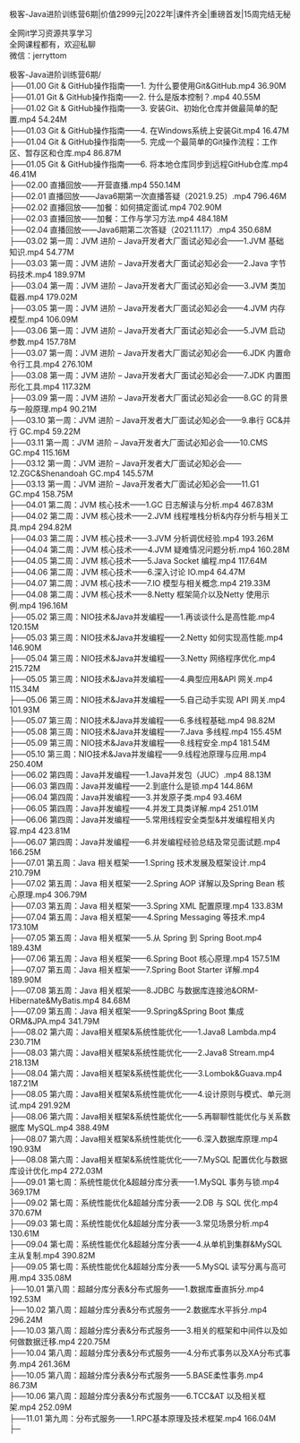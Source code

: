 极客-Java进阶训练营6期|价值2999元|2022年|课件齐全|重磅首发|15周完结无秘

全网it学习资源共享学习<br>全网课程都有，欢迎私聊<br>微信：jerryttom<br>

极客-Java进阶训练营6期/<br> ├──01.00 Git &amp; GitHub操作指南——1. 为什么要使用Git&amp;GitHub.mp4 36.90M<br> ├──01.01 Git &amp; GitHub操作指南——2. 什么是版本控制？.mp4 40.55M<br> ├──01.02 Git &amp; GitHub操作指南——3. 安装Git、初始化仓库并做最简单的配置.mp4 54.24M<br> ├──01.03 Git &amp; GitHub操作指南——4. 在Windows系统上安装Git.mp4 16.47M<br> ├──01.04 Git &amp; GitHub操作指南——5. 完成一个最简单的Git操作流程：工作区、暂存区和仓库.mp4 86.87M<br> ├──01.05 Git &amp; GitHub操作指南——6. 将本地仓库同步到远程GitHub仓库.mp4 46.41M<br> ├──02.00 直播回放——开营直播.mp4 550.14M<br> ├──02.01 直播回放——Java6期第一次直播答疑（2021.9.25）.mp4 796.46M<br> ├──02.02 直播回放——加餐：如何搞定面试.mp4 702.90M<br> ├──02.03 直播回放——加餐：工作与学习方法.mp4 484.18M<br> ├──02.04 直播回放——Java6期第二次答疑（2021.11.17）.mp4 350.68M<br> ├──03.02 第一周：JVM 进阶 – Java开发者大厂面试必知必会——1.JVM 基础知识.mp4 54.77M<br> ├──03.03 第一周：JVM 进阶 – Java开发者大厂面试必知必会——2.Java 字节码技术.mp4 189.97M<br> ├──03.04 第一周：JVM 进阶 – Java开发者大厂面试必知必会——3.JVM 类加载器.mp4 179.02M<br> ├──03.05 第一周：JVM 进阶 – Java开发者大厂面试必知必会——4.JVM 内存模型.mp4 106.09M<br> ├──03.06 第一周：JVM 进阶 – Java开发者大厂面试必知必会——5.JVM 启动参数.mp4 157.78M<br> ├──03.07 第一周：JVM 进阶 – Java开发者大厂面试必知必会——6.JDK 内置命令行工具.mp4 276.10M<br> ├──03.08 第一周：JVM 进阶 – Java开发者大厂面试必知必会——7.JDK 内置图形化工具.mp4 117.32M<br> ├──03.09 第一周：JVM 进阶 – Java开发者大厂面试必知必会——8.GC 的背景与一般原理.mp4 90.21M<br> ├──03.10 第一周：JVM 进阶 – Java开发者大厂面试必知必会——9.串行 GC&amp;并行 GC.mp4 59.22M<br> ├──03.11 第一周：JVM 进阶 – Java开发者大厂面试必知必会——10.CMS GC.mp4 115.16M<br> ├──03.12 第一周：JVM 进阶 – Java开发者大厂面试必知必会——12.ZGC&amp;Shenandoah GC.mp4 145.57M<br> ├──03.13 第一周：JVM 进阶 – Java开发者大厂面试必知必会——11.G1 GC.mp4 158.75M<br> ├──04.01 第二周：JVM 核心技术——1.GC 日志解读与分析.mp4 467.83M<br> ├──04.02 第二周：JVM 核心技术——2.JVM 线程堆栈分析&amp;内存分析与相关工具.mp4 294.82M<br> ├──04.03 第二周：JVM 核心技术——3.JVM 分析调优经验.mp4 193.26M<br> ├──04.04 第二周：JVM 核心技术——4.JVM 疑难情况问题分析.mp4 160.28M<br> ├──04.05 第二周：JVM 核心技术——5.Java Socket 编程.mp4 117.64M<br> ├──04.06 第二周：JVM 核心技术——6.深入讨论 IO.mp4 64.47M<br> ├──04.07 第二周：JVM 核心技术——7.IO 模型与相关概念.mp4 219.33M<br> ├──04.08 第二周：JVM 核心技术——8.Netty 框架简介以及Netty 使用示例.mp4 196.16M<br> ├──05.02 第三周：NIO技术&amp;Java并发编程——1.再谈谈什么是高性能.mp4 120.15M<br> ├──05.03 第三周：NIO技术&amp;Java并发编程——2.Netty 如何实现高性能.mp4 146.90M<br> ├──05.04 第三周：NIO技术&amp;Java并发编程——3.Netty 网络程序优化.mp4 215.72M<br> ├──05.05 第三周：NIO技术&amp;Java并发编程——4.典型应用&amp;API 网关.mp4 115.34M<br> ├──05.06 第三周：NIO技术&amp;Java并发编程——5.自己动手实现 API 网关.mp4 101.93M<br> ├──05.07 第三周：NIO技术&amp;Java并发编程——6.多线程基础.mp4 98.82M<br> ├──05.08 第三周：NIO技术&amp;Java并发编程——7.Java 多线程.mp4 155.45M<br> ├──05.09 第三周：NIO技术&amp;Java并发编程——8.线程安全.mp4 181.54M<br> ├──05.10 第三周：NIO技术&amp;Java并发编程——9.线程池原理与应用.mp4 250.40M<br> ├──06.02 第四周：Java并发编程——1.Java并发包（JUC）.mp4 88.13M<br> ├──06.03 第四周：Java并发编程——2.到底什么是锁.mp4 144.86M<br> ├──06.04 第四周：Java并发编程——3.并发原子类.mp4 93.46M<br> ├──06.05 第四周：Java并发编程——4.并发工具类详解.mp4 251.01M<br> ├──06.06 第四周：Java并发编程——5.常用线程安全类型&amp;并发编程相关内容.mp4 423.81M<br> ├──06.07 第四周：Java并发编程——6.并发编程经验总结及常见面试题.mp4 166.25M<br> ├──07.01 第五周：Java 相关框架——1.Spring 技术发展及框架设计.mp4 210.79M<br> ├──07.02 第五周：Java 相关框架——2.Spring AOP 详解以及Spring Bean 核心原理.mp4 306.79M<br> ├──07.03 第五周：Java 相关框架——3.Spring XML 配置原理.mp4 133.83M<br> ├──07.04 第五周：Java 相关框架——4.Spring Messaging 等技术.mp4 173.10M<br> ├──07.05 第五周：Java 相关框架——5.从 Spring 到 Spring Boot.mp4 189.43M<br> ├──07.06 第五周：Java 相关框架——6.Spring Boot 核心原理.mp4 157.51M<br> ├──07.07 第五周：Java 相关框架——7.Spring Boot Starter 详解.mp4 189.90M<br> ├──07.08 第五周：Java 相关框架——8.JDBC 与数据库连接池&amp;ORM-Hibernate&amp;MyBatis.mp4 84.68M<br> ├──07.09 第五周：Java 相关框架——9.Spring&amp;Spring Boot 集成 ORM&amp;JPA.mp4 341.79M<br> ├──08.02 第六周：Java相关框架&amp;系统性能优化——1.Java8 Lambda.mp4 230.71M<br> ├──08.03 第六周：Java相关框架&amp;系统性能优化——2.Java8 Stream.mp4 218.13M<br> ├──08.04 第六周：Java相关框架&amp;系统性能优化——3.Lombok&amp;Guava.mp4 187.21M<br> ├──08.05 第六周：Java相关框架&amp;系统性能优化——4.设计原则与模式、单元测试.mp4 291.92M<br> ├──08.06 第六周：Java相关框架&amp;系统性能优化——5.再聊聊性能优化与关系数据库 MySQL.mp4 388.49M<br> ├──08.07 第六周：Java相关框架&amp;系统性能优化——6.深入数据库原理.mp4 190.93M<br> ├──08.08 第六周：Java相关框架&amp;系统性能优化——7.MySQL 配置优化与数据库设计优化.mp4 272.03M<br> ├──09.01 第七周：系统性能优化&amp;超越分库分表——1.MySQL 事务与锁.mp4 369.17M<br> ├──09.02 第七周：系统性能优化&amp;超越分库分表——2.DB 与 SQL 优化.mp4 370.67M<br> ├──09.03 第七周：系统性能优化&amp;超越分库分表——3.常见场景分析.mp4 130.61M<br> ├──09.04 第七周：系统性能优化&amp;超越分库分表——4.从单机到集群&amp;MySQL 主从复制.mp4 390.82M<br> ├──09.05 第七周：系统性能优化&amp;超越分库分表——5.MySQL 读写分离与高可用.mp4 335.08M<br> ├──10.01 第八周：超越分库分表&amp;分布式服务——1.数据库垂直拆分.mp4 192.53M<br> ├──10.02 第八周：超越分库分表&amp;分布式服务——2.数据库水平拆分.mp4 296.24M<br> ├──10.03 第八周：超越分库分表&amp;分布式服务——3.相关的框架和中间件以及如何做数据迁移.mp4 220.75M<br> ├──10.04 第八周：超越分库分表&amp;分布式服务——4.分布式事务以及XA分布式事务.mp4 261.36M<br> ├──10.05 第八周：超越分库分表&amp;分布式服务——5.BASE柔性事务.mp4 86.73M<br> ├──10.06 第八周：超越分库分表&amp;分布式服务——6.TCC&amp;AT 以及相关框架.mp4 252.09M<br> ├──11.01 第九周：分布式服务——1.RPC基本原理及技术框架.mp4 166.04M<br> ├─